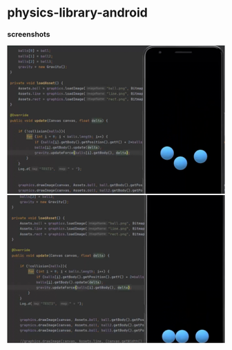 # physics-library-android

### screenshots

 <img src="https://github.com/yavuzyagiz/physics-library-android/blob/main/Screen_Shot_1.png" width="1080">

 <img src="https://github.com/yavuzyagiz/physics-library-android/blob/main/Screen_Shot_2.png" width="1080">
